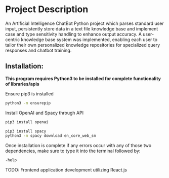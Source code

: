 # Project Description

An Artificial Intelligence ChatBot Python project which parses standard user input, persistently store data in a text file knowledge base and implement case and type sensitivity handling to enhance output accuracy. A user-centric knowledge base system was implemented, enabling each user to tailor their own personalized knowledge repositories for specialized query responses and chatbot training.

## Installation: 

**This program requires Python3 to be installed for complete functionality of libraries/apis**

Ensure pip3 is installed
```bash
python3 -m ensurepip
```

Install OpenAI and Spacy through API

```bash
pip3 install openai
```

```bash
pip3 install spacy
python3 -m spacy download en_core_web_sm
```

Once installation is complete if any errors occur with any of those two dependencies, make sure to type it into the terminal followed by:
```bash
-help
```

TODO: Frontend application development utilizing React.js
